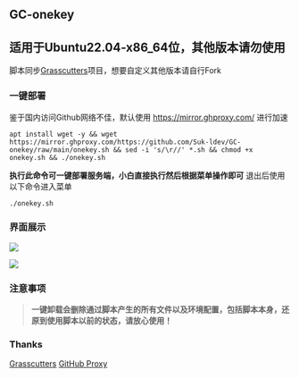 ## GC-onekey
## 适用于Ubuntu22.04-x86_64位，其他版本请勿使用

脚本同步[Grasscutters](https://github.com/Grasscutters/Grasscutter)项目，想要自定义其他版本请自行Fork


### 一键部署

鉴于国内访问Github网络不佳，默认使用 https://mirror.ghproxy.com/ 进行加速

```shell
apt install wget -y && wget https://mirror.ghproxy.com/https://github.com/Suk-ldev/GC-onekey/raw/main/onekey.sh && sed -i 's/\r//' *.sh && chmod +x  onekey.sh && ./onekey.sh
```

**执行此命令可一键部署服务端，小白直接执行然后根据菜单操作即可**
退出后使用以下命令进入菜单

```shell
./onekey.sh
```

### 界面展示

![](/images/1.png)

![](/images/2.png)


### 注意事项

>   **一键卸载会删除通过脚本产生的所有文件以及环境配置，包括脚本本身，还原到使用脚本以前的状态，请放心使用！**

### Thanks

[Grasscutters](https://github.com/Grasscutters/Grasscutter)
[GitHub Proxy](https://mirror.ghproxy.com/)
